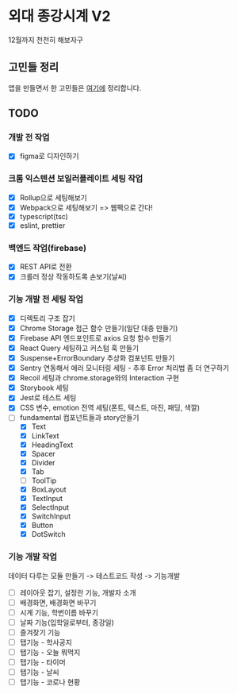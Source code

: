 # 외대 종강시계 V2

12월까지 천천히 해보자구

## 고민들 정리

앱을 만들면서 한 고민들은 [여기에](./README_decisions.md) 정리합니다.

## TODO

### 개발 전 작업

- [x] figma로 디자인하기

### 크롬 익스텐션 보일러플레이트 세팅 작업

- [x] Rollup으로 세팅해보기
- [x] Webpack으로 세팅해보기 => 웹팩으로 간다!
- [x] typescript(tsc)
- [x] eslint, prettier

### 백엔드 작업(firebase)

- [x] REST API로 전환
- [x] 크롤러 정상 작동하도록 손보기(날씨)

### 기능 개발 전 세팅 작업

- [x] 디렉토리 구조 잡기
- [x] Chrome Storage 접근 함수 만들기(일단 대충 만들기)
- [x] Firebase API 엔드포인트로 axios 요청 함수 만들기
- [x] React Query 세팅하고 커스텀 훅 만들기
- [x] Suspense+ErrorBoundary 추상화 컴포넌트 만들기
- [x] Sentry 연동해서 에러 모니터링 세팅 - 추후 Error 처리법 좀 더 연구하기
- [x] Recoil 세팅과 chrome.storage와의 Interaction 구현
- [x] Storybook 세팅
- [x] Jest로 테스트 세팅
- [x] CSS 변수, emotion 전역 세팅(폰트, 텍스트, 마진, 패딩, 색깔)
- [ ] fundamental 컴포넌트들과 story만들기
  - [x] Text
  - [x] LinkText
  - [x] HeadingText
  - [x] Spacer
  - [x] Divider
  - [x] Tab
  - [ ] ToolTip
  - [x] BoxLayout
  - [x] TextInput
  - [x] SelectInput
  - [x] SwitchInput
  - [x] Button
  - [x] DotSwitch

### 기능 개발 작업

데이터 다루는 모듈 만들기 -> 테스트코드 작성 -> 기능개발

- [ ] 레이아웃 잡기, 설정란 기능, 개발자 소개
- [ ] 배경화면, 배경화면 바꾸기
- [ ] 시계 기능, 학번이름 바꾸기
- [ ] 날짜 기능(입학일로부터, 종강일)
- [ ] 즐겨찾기 기능
- [ ] 탭기능 - 학사공지
- [ ] 탭기능 - 오늘 뭐먹지
- [ ] 탭기능 - 타이머
- [ ] 탭기능 - 날씨
- [ ] 탭기능 - 코로나 현황
